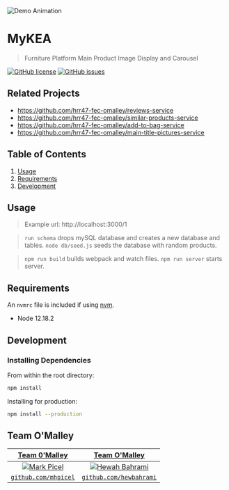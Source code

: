 ![Demo Animation](../assets/demo.gif?raw=true)

# MyKEA

> Furniture Platform Main Product Image Display and Carousel

[![GitHub license](https://img.shields.io/github/license/Naereen/StrapDown.js.svg)](https://github.com/Naereen/StrapDown.js/blob/master/LICENSE)
[![GitHub issues](https://img.shields.io/github/issues/Naereen/StrapDown.js.svg)](https://GitHub.com/Naereen/StrapDown.js/issues/)


## Related Projects

  - https://github.com/hrr47-fec-omalley/reviews-service
  - https://github.com/hrr47-fec-omalley/similar-products-service
  - https://github.com/hrr47-fec-omalley/add-to-bag-service
  - https://github.com/hrr47-fec-omalley/main-title-pictures-service

## Table of Contents

1. [Usage](#Usage)
2. [Requirements](#requirements)
3. [Development](#development)

## Usage

> Example url:
> http://localhost:3000/1

> `run schema` drops mySQL database and creates a new database and tables.
> `node db/seed.js` seeds the database with random products.

> `npm run build` builds webpack and watch files.
> `npm run server` starts server.

## Requirements

An `nvmrc` file is included if using [nvm](https://github.com/creationix/nvm).

- Node 12.18.2

## Development

### Installing Dependencies

From within the root directory:

```sh
npm install
```

Installing for production:
```sh
npm install --production
```

## Team O'Malley

| <a href="https://github.com/mhpicel" target="_blank">**Team 0'Malley**</a> | <a href="https://github.com/hewbahrami" target="_blank">**Team O'Malley**</a> |
| :---: |:---:|
| [![Mark Picel](https://avatars0.githubusercontent.com/u/25255730?s=200)](https://github.com/mhpicel)    | [![Hewah Bahrami](https://avatars1.githubusercontent.com/u/47835764?s=200)](https://github.com/hewbahrami) |
| <a href="https://github.com/mhpicel" target="_blank">`github.com/mhpicel`</a> | <a href="https://github.com/hewbahrami" target="_blank">`github.com/hewbahrami`</a> |